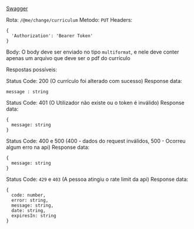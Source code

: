 [Swagger](https://portugaljobs.diogomarques.dev/api/docs/static/index.html#/Utilizadores/alterarCurriculoUtilizador)

Rota: `/@me/change/curriculum`
Metodo: `PUT`
Headers:
```
{
  'Authorization': 'Bearer Token'
}
```
Body: O body deve ser enviado no tipo `multiformat`, e nele deve conter apenas um arquivo que deve ser o pdf do currículo 

Respostas possíveis:

Status Code: 200 (O currículo foi alterado com sucesso)
Response data:
```
message : string
```

Status Code: 401 (O Utilizador não existe ou o token é inválido)
Response data:
```
{
  message: string
}
```

Status Code: 400 e 500 (400 - dados do request inválidos, 500 - Ocorreu algum erro na api)
Response data: 
```
{
  message: string
}
```

Status Code: `429` e `403` (A pessoa atingiu o rate limit da api)
Response data:
```
{
  code: number,
  error: string,
  message: string,
  date: string,
  expiresIn: string
}
``` 